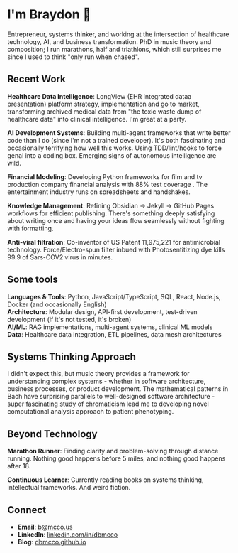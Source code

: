 # I'm Braydon  👋

Entrepreneur, systems thinker, and working at the intersection of healthcare technology, AI, and business transformation. PhD in music theory and composition; I run marathons, half and triathlons, which still surprises me since I used to think "only run when chased".

## Recent Work

**Healthcare Data Intelligence**: LongView (EHR integrated dataa presentation) platform strategy, implementation and go to market, transforming archived medical data from "the toxic waste dump of healthcare data" into clinical intelligence. I'm great at a party.

**AI Development Systems**: Building multi-agent frameworks that write better code than I do (since I'm not a trained developer). It's both fascinating and occasionally terrifying how well this works. Using TDD/lint/hooks to force genai into a coding box. Emerging signs of autonomous intelligence are wild. 

**Financial Modeling**: Developing Python frameworks for film and tv production company financial analysis with 88% test coverage . The entertainment industry runs on spreadsheets and handshakes.

**Knowledge Management**: Refining Obsidian → Jekyll → GitHub Pages workflows for efficient publishing. There's something deeply satisfying about writing once and having your ideas flow seamlessly without fighting with formatting.

**Anti-viral filtration**: Co-inventor of US Patent 11,975,221 for antimicrobial technology. Force/Electro-spun filter inbued with Photosentitizing dye kills 99.9 of Sars-COV2 virus in minutes.

## Some tools

**Languages & Tools**: Python, JavaScript/TypeScript, SQL, React, Node.js, Docker (and occasionally English)  
**Architecture**: Modular design, API-first development, test-driven development (if it's not tested, it's broken)  
**AI/ML**: RAG implementations, multi-agent systems, clinical ML models  
**Data**: Healthcare data integration, ETL pipelines, data mesh architectures  


## Systems Thinking Approach

I didn't expect this, but music theory provides a framework for understanding complex systems - whether in software architecture, business processes, or product development. The mathematical patterns in Bach have surprising parallels to well-designed software architecture  - super [fascinating study](https://dash.harvard.edu/server/api/core/bitstreams/4d1e447f-781e-400c-a7f3-bd3b09eb7d88/content) of chromaticism lead me to developing novel computational analysis approach to patient phenotyping.

## Beyond Technology

**Marathon Runner**: Finding clarity and problem-solving through distance running. Nothing good happens before 5 miles, and nothing good happens after 18.

**Continuous Learner**: Currently reading books on systems thinking, intellectual frameworks. And weird fiction.

## Connect

- **Email**: [b@mcco.us](mailto:b@mcco.us)
- **LinkedIn**: [linkedin.com/in/dbmcco](https://www.linkedin.com/in/dbmcco/)
- **Blog**: [dbmcco.github.io](https://dbmcco.github.io)


